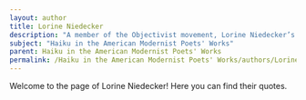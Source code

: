 ```yaml
---
layout: author
title: Lorine Niedecker
description: "A member of the Objectivist movement, Lorine Niedecker’s poetry often reflects the natural world. Her concise style and use of imagery resonate with haiku conventions, emphasizing clarity and simplicity."
subject: "Haiku in the American Modernist Poets' Works"
parent: Haiku in the American Modernist Poets' Works
permalink: /Haiku in the American Modernist Poets' Works/authors/Lorine-Niedecker/
---
```


Welcome to the page of Lorine Niedecker! Here you can find their quotes.
